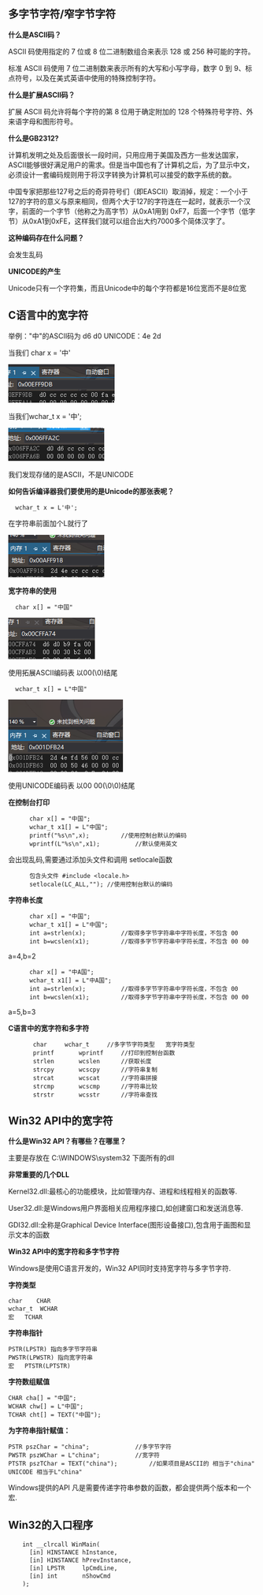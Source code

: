 多字节字符/窄字节字符
---

**什么是ASCII码？**

ASCII 码使用指定的 7 位或 8 位二进制数组合来表示 128 或 256 种可能的字符。

标准 ASCII 码使用 7 位二进制数来表示所有的大写和小写字母，数字 0 到 9、标点符号，以及在美式英语中使用的特殊控制字符。

**什么是扩展ASCII码？**

扩展 ASCII 码允许将每个字符的第 8 位用于确定附加的 128 个特殊符号字符、外来语字母和图形符号。

**什么是GB2312?**

 计算机发明之处及后面很长一段时间，只用应用于美国及西方一些发达国家，ASCII能够很好满足用户的需求。但是当中国也有了计算机之后，为了显示中文，必须设计一套编码规则用于将汉字转换为计算机可以接受的数字系统的数。
 
中国专家把那些127号之后的奇异符号们（即EASCII）取消掉，规定：一个小于127的字符的意义与原来相同，但两个大于127的字符连在一起时，就表示一个汉字，前面的一个字节（他称之为高字节）从0xA1用到 0xF7，后面一个字节（低字节）从0xA1到0xFE，这样我们就可以组合出大约7000多个简体汉字了。

**这种编码存在什么问题？**

会发生乱码

**UNICODE的产生**

Unicode只有一个字符集，而且Unicode中的每个字符都是16位宽而不是8位宽

C语言中的宽字符
---

举例："中"的ASCII码为 d6 d0  UNICODE：4e 2d 

当我们 char x = '中'

![](https://raw.githubusercontent.com/Whitebird0/tuchuang/main/QQ%E6%88%AA%E5%9B%BE20211030234836.png)

当我们wchar_t x = '中';

![](https://raw.githubusercontent.com/Whitebird0/tuchuang/main/QQ%E6%88%AA%E5%9B%BE20211030234909.png)

我们发现存储的是ASCII，不是UNICODE

**如何告诉编译器我们要使用的是Unicode的那张表呢？**

      wchar_t x = L'中';
      
 在字符串前面加个L就行了
 
 ![](https://raw.githubusercontent.com/Whitebird0/tuchuang/main/QQ%E6%88%AA%E5%9B%BE20211030235157.png)
 
 **宽字符串的使用**
 
      char x[] = "中国"
 
 ![](https://raw.githubusercontent.com/Whitebird0/tuchuang/main/QQ%E6%88%AA%E5%9B%BE20211030235839.png)
 
 使用拓展ASCII编码表  以00(\0)结尾
 
      wchar_t x[] = L"中国"
      
 ![](https://raw.githubusercontent.com/Whitebird0/tuchuang/main/QQ%E6%88%AA%E5%9B%BE20211030235951.png)
 
使用UNICODE编码表 以00 00(\0\0)结尾

**在控制台打印**

          char x[] = "中国";					
          wchar_t x1[] = L"中国";					
          printf("%s\n",x);			//使用控制台默认的编码		
          wprintf(L"%s\n",x1);			//默认使用英文		

会出现乱码,需要通过添加头文件和调用 setlocale函数

          包含头文件 #include <locale.h>					
          setlocale(LC_ALL,""); //使用控制台默认的编码					

**字符串长度**

          char x[] = "中国";														
          wchar_t x1[] = L"中国";								
          int a=strlen(x);			//取得多字节字符串中字符长度，不包含 00										
          int b=wcslen(x1);			//取得多字节字符串中字符长度，不包含 00 00				

a=4,b=2

          char x[] = "中A国";														
          wchar_t x1[] = L"中A国";								
          int a=strlen(x);			//取得多字节字符串中字符长度，不包含 00										
          int b=wcslen(x1);			//取得多字节字符串中字符长度，不包含 00 00			
          
a=5,b=3

**C语言中的宽字符和多字符**
							
           char		wchar_t		//多字节字符类型   宽字符类型								
           printf		wprintf		//打印到控制台函数									
           strlen		wcslen		//获取长度							
           strcpy		wcscpy		//字符串复制									
           strcat		wcscat		//字符串拼接									
           strcmp		wcscmp		//字符串比较		
           strstr		wcsstr		//字符串查找		

Win32 API中的宽字符
---

**什么是Win32 API？有哪些？在哪里？**

主要是存放在 C:\WINDOWS\system32 下面所有的dll

**非常重要的几个DLL**

Kernel32.dll:最核心的功能模块，比如管理内存、进程和线程相关的函数等.

User32.dll:是Windows用户界面相关应用程序接口,如创建窗口和发送消息等.

GDI32.dll:全称是Graphical Device Interface(图形设备接口),包含用于画图和显示文本的函数

**Win32 API中的宽字符和多字节字符**

Windows是使用C语言开发的，Win32 API同时支持宽字符与多字节字符.

**字符类型**

	char 	CHAR	
	wchar_t  WCHAR		
	宏   TCHAR	

**字符串指针**

	PSTR(LPSTR) 指向多字节字符串		
	PWSTR(LPWSTR) 指向宽字符串		
	宏  	PTSTR(LPTSTR)

**字符数组赋值**

	CHAR cha[] = "中国";						
	WCHAR chw[] = L"中国";						
	TCHAR cht[] = TEXT("中国");			

**为字符串指针赋值：**

	PSTR pszChar = "china";				//多字节字符				
	PWSTR pszWChar = L"china";			//宽字符				
	PTSTR pszTChar = TEXT("china");			//如果项目是ASCII的 相当于"china" UNICODE 相当于L"china"

Windows提供的API 凡是需要传递字符串参数的函数，都会提供两个版本和一个宏.


Win32的入口程序
---

		int __clrcall WinMain(
		  [in] HINSTANCE hInstance,
		  [in] HINSTANCE hPrevInstance,
		  [in] LPSTR     lpCmdLine,
		  [in] int       nShowCmd
		);
